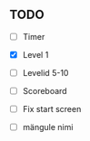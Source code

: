 ## TODO

- [ ] Timer 
- [x] Level 1
- [ ] Levelid 5-10
- [ ] Scoreboard
- [ ] Fix start screen
- [ ] mängule nimi

